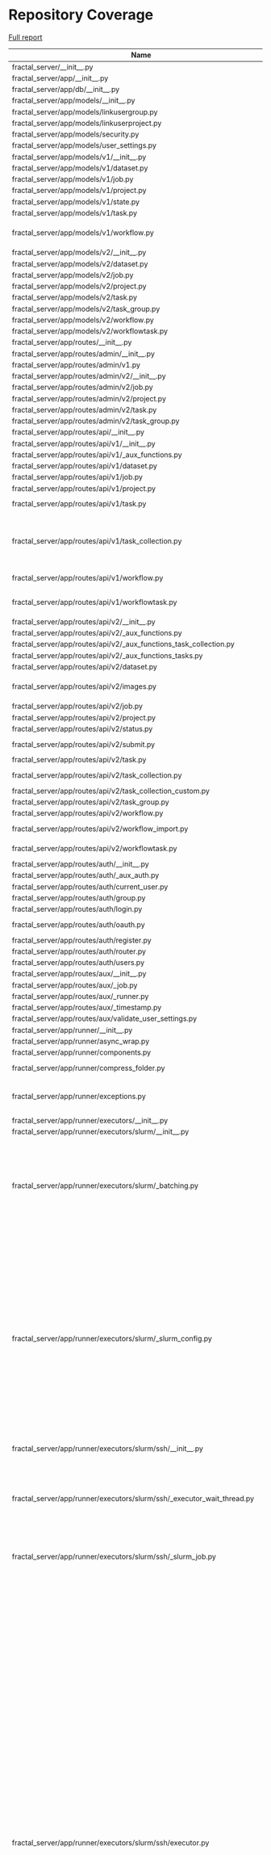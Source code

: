 # Repository Coverage

[Full report](https://htmlpreview.github.io/?https://github.com/fractal-analytics-platform/fractal-server/blob/python-coverage-comment-action-data/htmlcov/index.html)

| Name                                                                           |    Stmts |     Miss |   Branch |   BrPart |   Cover |   Missing |
|------------------------------------------------------------------------------- | -------: | -------: | -------: | -------: | ------: | --------: |
| fractal\_server/\_\_init\_\_.py                                                |        1 |        0 |        0 |        0 |    100% |           |
| fractal\_server/app/\_\_init\_\_.py                                            |        0 |        0 |        0 |        0 |    100% |           |
| fractal\_server/app/db/\_\_init\_\_.py                                         |       76 |        0 |        6 |        0 |    100% |           |
| fractal\_server/app/models/\_\_init\_\_.py                                     |        7 |        0 |        0 |        0 |    100% |           |
| fractal\_server/app/models/linkusergroup.py                                    |       10 |        0 |        0 |        0 |    100% |           |
| fractal\_server/app/models/linkuserproject.py                                  |        8 |        0 |        0 |        0 |    100% |           |
| fractal\_server/app/models/security.py                                         |       43 |        0 |        0 |        0 |    100% |           |
| fractal\_server/app/models/user\_settings.py                                   |       17 |        0 |        0 |        0 |    100% |           |
| fractal\_server/app/models/v1/\_\_init\_\_.py                                  |       10 |        0 |        0 |        0 |    100% |           |
| fractal\_server/app/models/v1/dataset.py                                       |       29 |        0 |        0 |        0 |    100% |           |
| fractal\_server/app/models/v1/job.py                                           |       33 |        0 |        0 |        0 |    100% |           |
| fractal\_server/app/models/v1/project.py                                       |       15 |        0 |        0 |        0 |    100% |           |
| fractal\_server/app/models/v1/state.py                                         |       13 |        0 |        0 |        0 |    100% |           |
| fractal\_server/app/models/v1/task.py                                          |       48 |        0 |        6 |        0 |    100% |           |
| fractal\_server/app/models/v1/workflow.py                                      |       55 |        3 |        4 |        1 |     93% |80, 129, 133 |
| fractal\_server/app/models/v2/\_\_init\_\_.py                                  |       10 |        0 |        0 |        0 |    100% |           |
| fractal\_server/app/models/v2/dataset.py                                       |       26 |        0 |        0 |        0 |    100% |           |
| fractal\_server/app/models/v2/job.py                                           |       31 |        0 |        0 |        0 |    100% |           |
| fractal\_server/app/models/v2/project.py                                       |       15 |        0 |        0 |        0 |    100% |           |
| fractal\_server/app/models/v2/task.py                                          |       29 |        0 |        0 |        0 |    100% |           |
| fractal\_server/app/models/v2/task\_group.py                                   |       52 |        0 |        6 |        0 |    100% |           |
| fractal\_server/app/models/v2/workflow.py                                      |       17 |        0 |        0 |        0 |    100% |           |
| fractal\_server/app/models/v2/workflowtask.py                                  |       24 |        0 |        0 |        0 |    100% |           |
| fractal\_server/app/routes/\_\_init\_\_.py                                     |        0 |        0 |        0 |        0 |    100% |           |
| fractal\_server/app/routes/admin/\_\_init\_\_.py                               |        0 |        0 |        0 |        0 |    100% |           |
| fractal\_server/app/routes/admin/v1.py                                         |      171 |        0 |       72 |        0 |    100% |           |
| fractal\_server/app/routes/admin/v2/\_\_init\_\_.py                            |       10 |        0 |        0 |        0 |    100% |           |
| fractal\_server/app/routes/admin/v2/job.py                                     |      102 |        0 |       36 |        0 |    100% |           |
| fractal\_server/app/routes/admin/v2/project.py                                 |       22 |        0 |        4 |        0 |    100% |           |
| fractal\_server/app/routes/admin/v2/task.py                                    |       61 |        0 |       12 |        0 |    100% |           |
| fractal\_server/app/routes/admin/v2/task\_group.py                             |      112 |        0 |       46 |        0 |    100% |           |
| fractal\_server/app/routes/api/\_\_init\_\_.py                                 |       15 |        0 |        0 |        0 |    100% |           |
| fractal\_server/app/routes/api/v1/\_\_init\_\_.py                              |       16 |        0 |        0 |        0 |    100% |           |
| fractal\_server/app/routes/api/v1/\_aux\_functions.py                          |      127 |        0 |       50 |        0 |    100% |           |
| fractal\_server/app/routes/api/v1/dataset.py                                   |      223 |        0 |       44 |        0 |    100% |           |
| fractal\_server/app/routes/api/v1/job.py                                       |       79 |        0 |       10 |        0 |    100% |           |
| fractal\_server/app/routes/api/v1/project.py                                   |      190 |        0 |       38 |        0 |    100% |           |
| fractal\_server/app/routes/api/v1/task.py                                      |       99 |        2 |       26 |        2 |     97% |  104, 159 |
| fractal\_server/app/routes/api/v1/task\_collection.py                          |      118 |        6 |       14 |        1 |     95% |135-136, 145-146, 235-236 |
| fractal\_server/app/routes/api/v1/workflow.py                                  |      135 |        0 |       26 |        1 |     99% |  298->296 |
| fractal\_server/app/routes/api/v1/workflowtask.py                              |       68 |        1 |       14 |        2 |     96% |134->137, 145 |
| fractal\_server/app/routes/api/v2/\_\_init\_\_.py                              |       31 |        0 |        0 |        0 |    100% |           |
| fractal\_server/app/routes/api/v2/\_aux\_functions.py                          |      103 |        1 |       34 |        1 |     99% |       358 |
| fractal\_server/app/routes/api/v2/\_aux\_functions\_task\_collection.py        |       44 |        0 |        8 |        0 |    100% |           |
| fractal\_server/app/routes/api/v2/\_aux\_functions\_tasks.py                   |      109 |        0 |       40 |        0 |    100% |           |
| fractal\_server/app/routes/api/v2/dataset.py                                   |      122 |        0 |       24 |        0 |    100% |           |
| fractal\_server/app/routes/api/v2/images.py                                    |      107 |        3 |       38 |        3 |     96% |124, 153, 221 |
| fractal\_server/app/routes/api/v2/job.py                                       |       77 |        0 |       10 |        0 |    100% |           |
| fractal\_server/app/routes/api/v2/project.py                                   |      111 |        0 |       16 |        0 |    100% |           |
| fractal\_server/app/routes/api/v2/status.py                                    |       80 |        0 |       22 |        0 |    100% |           |
| fractal\_server/app/routes/api/v2/submit.py                                    |       96 |        0 |       24 |        1 |     99% |  203->209 |
| fractal\_server/app/routes/api/v2/task.py                                      |       90 |        0 |       24 |        0 |    100% |           |
| fractal\_server/app/routes/api/v2/task\_collection.py                          |      115 |        2 |       22 |        0 |     99% |   170-171 |
| fractal\_server/app/routes/api/v2/task\_collection\_custom.py                  |       65 |        0 |       12 |        1 |     99% |    67->93 |
| fractal\_server/app/routes/api/v2/task\_group.py                               |      108 |        0 |       36 |        0 |    100% |           |
| fractal\_server/app/routes/api/v2/workflow.py                                  |      103 |        0 |       16 |        0 |    100% |           |
| fractal\_server/app/routes/api/v2/workflow\_import.py                          |      110 |        5 |       26 |        1 |     94% |   239-253 |
| fractal\_server/app/routes/api/v2/workflowtask.py                              |       70 |        2 |       24 |        2 |     96% |  168, 178 |
| fractal\_server/app/routes/auth/\_\_init\_\_.py                                |       23 |        0 |        0 |        0 |    100% |           |
| fractal\_server/app/routes/auth/\_aux\_auth.py                                 |       59 |        0 |       14 |        0 |    100% |           |
| fractal\_server/app/routes/auth/current\_user.py                               |       58 |        0 |        4 |        0 |    100% |           |
| fractal\_server/app/routes/auth/group.py                                       |      104 |        0 |       22 |        0 |    100% |           |
| fractal\_server/app/routes/auth/login.py                                       |       10 |        0 |        4 |        1 |     93% |    24->23 |
| fractal\_server/app/routes/auth/oauth.py                                       |       21 |       12 |       10 |        2 |     35% |24-47, 62-63 |
| fractal\_server/app/routes/auth/register.py                                    |       11 |        0 |        4 |        1 |     93% |    22->21 |
| fractal\_server/app/routes/auth/router.py                                      |       14 |        0 |        0 |        0 |    100% |           |
| fractal\_server/app/routes/auth/users.py                                       |      103 |        0 |       16 |        0 |    100% |           |
| fractal\_server/app/routes/aux/\_\_init\_\_.py                                 |        0 |        0 |        0 |        0 |    100% |           |
| fractal\_server/app/routes/aux/\_job.py                                        |        9 |        0 |        0 |        0 |    100% |           |
| fractal\_server/app/routes/aux/\_runner.py                                     |       13 |        0 |        4 |        0 |    100% |           |
| fractal\_server/app/routes/aux/\_timestamp.py                                  |       13 |        0 |        4 |        0 |    100% |           |
| fractal\_server/app/routes/aux/validate\_user\_settings.py                     |       29 |        0 |        6 |        0 |    100% |           |
| fractal\_server/app/runner/\_\_init\_\_.py                                     |        0 |        0 |        0 |        0 |    100% |           |
| fractal\_server/app/runner/async\_wrap.py                                      |       12 |        0 |        2 |        1 |     93% |    22->24 |
| fractal\_server/app/runner/components.py                                       |        3 |        0 |        0 |        0 |    100% |           |
| fractal\_server/app/runner/compress\_folder.py                                 |       57 |        2 |       10 |        2 |     94% |  126, 132 |
| fractal\_server/app/runner/exceptions.py                                       |       50 |        3 |       14 |        4 |     89% |97-99, 123->126, 127 |
| fractal\_server/app/runner/executors/\_\_init\_\_.py                           |        0 |        0 |        0 |        0 |    100% |           |
| fractal\_server/app/runner/executors/slurm/\_\_init\_\_.py                     |        0 |        0 |        0 |        0 |    100% |           |
| fractal\_server/app/runner/executors/slurm/\_batching.py                       |       68 |       38 |       28 |        6 |     40% |50, 126-131, 133-138, 140-145, 150-199, 211-212 |
| fractal\_server/app/runner/executors/slurm/\_slurm\_config.py                  |      157 |       34 |       52 |       12 |     71% |165-166, 183->187, 291-297, 317, 335, 340-341, 366, 375-376, 379-385, 431-432, 434, 438-439, 444-445, 447-455 |
| fractal\_server/app/runner/executors/slurm/ssh/\_\_init\_\_.py                 |        2 |        0 |        0 |        0 |    100% |           |
| fractal\_server/app/runner/executors/slurm/ssh/\_executor\_wait\_thread.py     |       56 |        8 |       14 |        3 |     84% |66-69, 85-87, 103->exit, 108-109, 111->117, 115-116 |
| fractal\_server/app/runner/executors/slurm/ssh/\_slurm\_job.py                 |       35 |        3 |        4 |        2 |     87% |97, 109, 120 |
| fractal\_server/app/runner/executors/slurm/ssh/executor.py                     |      599 |      128 |      144 |       28 |     75% |129, 152, 414-420, 485->487, 487->491, 536, 564-571, 609, 655, 660, 669, 678, 693, 710-721, 727, 847, 930-939, 983-996, 999-1018, 1030-1042, 1072->1076, 1079-1085, 1094, 1099-1107, 1125-1159, 1173-1206, 1207->1227, 1209-1224, 1227->1119, 1244-1245, 1264, 1309->1313, 1364->1363, 1404-1414, 1418-1421, 1470-1474, 1492-1501, 1537-1545 |
| fractal\_server/app/runner/executors/slurm/sudo/\_\_init\_\_.py                |        2 |        0 |        0 |        0 |    100% |           |
| fractal\_server/app/runner/executors/slurm/sudo/\_check\_jobs\_status.py       |       24 |       11 |       10 |        1 |     47% |12-31, 55-62 |
| fractal\_server/app/runner/executors/slurm/sudo/\_executor\_wait\_thread.py    |       47 |        5 |       12 |        3 |     86% |75-78, 93->exit, 121->exit, 124-127 |
| fractal\_server/app/runner/executors/slurm/sudo/\_subprocess\_run\_as\_user.py |       46 |        0 |       16 |        0 |    100% |           |
| fractal\_server/app/runner/executors/slurm/sudo/executor.py                    |      449 |       67 |      106 |       27 |     82% |168, 180, 243, 267-268, 281, 289->292, 396, 398, 484, 486, 534, 627, 632, 641, 650, 682-693, 699, 832-833, 908-917, 933-937, 952->947, 957->972, 959-969, 972->875, 981-986, 1019-1024, 1063, 1081-1087, 1133, 1152-1159, 1187-1189, 1220->1219, 1237-1243, 1262-1267, 1285-1291 |
| fractal\_server/app/runner/extract\_archive.py                                 |       32 |        2 |        8 |        2 |     90% |    25, 85 |
| fractal\_server/app/runner/filenames.py                                        |        6 |        0 |        0 |        0 |    100% |           |
| fractal\_server/app/runner/run\_subprocess.py                                  |       20 |        0 |        0 |        0 |    100% |           |
| fractal\_server/app/runner/set\_start\_and\_last\_task\_index.py               |       15 |        0 |       12 |        0 |    100% |           |
| fractal\_server/app/runner/shutdown.py                                         |       46 |        0 |       14 |        0 |    100% |           |
| fractal\_server/app/runner/task\_files.py                                      |       45 |        0 |        4 |        0 |    100% |           |
| fractal\_server/app/runner/v1/\_\_init\_\_.py                                  |      169 |        0 |       28 |        1 |     99% |  209->216 |
| fractal\_server/app/runner/v1/\_common.py                                      |      168 |        8 |       36 |        3 |     95% |98-99, 109, 298, 300, 433-435 |
| fractal\_server/app/runner/v1/\_local/\_\_init\_\_.py                          |       22 |        1 |        2 |        1 |     92% |       162 |
| fractal\_server/app/runner/v1/\_local/\_local\_config.py                       |       33 |        0 |        6 |        0 |    100% |           |
| fractal\_server/app/runner/v1/\_local/\_submit\_setup.py                       |        7 |        0 |        0 |        0 |    100% |           |
| fractal\_server/app/runner/v1/\_local/executor.py                              |       26 |        0 |        8 |        0 |    100% |           |
| fractal\_server/app/runner/v1/\_slurm/\_\_init\_\_.py                          |       87 |        9 |       34 |       13 |     82% |77, 82, 215->219, 239, 241->250, 246->250, 250->255, 255->261, 265->280, 268-275, 283, 285->291, 300-301 |
| fractal\_server/app/runner/v1/\_slurm/\_submit\_setup.py                       |        9 |        0 |        0 |        0 |    100% |           |
| fractal\_server/app/runner/v1/\_slurm/get\_slurm\_config.py                    |       64 |        7 |       30 |        4 |     84% |66->70, 93-98, 130, 137-141 |
| fractal\_server/app/runner/v1/common.py                                        |       34 |        1 |        8 |        1 |     95% |        28 |
| fractal\_server/app/runner/v1/handle\_failed\_job.py                           |       48 |        0 |        8 |        0 |    100% |           |
| fractal\_server/app/runner/v2/\_\_init\_\_.py                                  |      217 |        8 |       54 |        6 |     95% |125-130, 138->140, 140->144, 206, 308, 440, 443 |
| fractal\_server/app/runner/v2/\_local/\_\_init\_\_.py                          |       20 |        1 |        2 |        1 |     91% |       142 |
| fractal\_server/app/runner/v2/\_local/\_local\_config.py                       |       39 |        9 |       10 |        4 |     73% |93, 99, 101->104, 107-117 |
| fractal\_server/app/runner/v2/\_local/\_submit\_setup.py                       |        8 |        0 |        0 |        0 |    100% |           |
| fractal\_server/app/runner/v2/\_local/executor.py                              |       26 |        1 |        8 |        2 |     91% |78, 87->91 |
| fractal\_server/app/runner/v2/\_local\_experimental/\_\_init\_\_.py            |       26 |        0 |        2 |        0 |    100% |           |
| fractal\_server/app/runner/v2/\_local\_experimental/\_local\_config.py         |       39 |        0 |       10 |        0 |    100% |           |
| fractal\_server/app/runner/v2/\_local\_experimental/\_submit\_setup.py         |        8 |        0 |        0 |        0 |    100% |           |
| fractal\_server/app/runner/v2/\_local\_experimental/executor.py                |       73 |        0 |       16 |        2 |     98% |71->79, 139->143 |
| fractal\_server/app/runner/v2/\_slurm\_common/\_\_init\_\_.py                  |        0 |        0 |        0 |        0 |    100% |           |
| fractal\_server/app/runner/v2/\_slurm\_common/get\_slurm\_config.py            |       70 |        1 |       34 |        3 |     96% |60, 73->77, 104->108 |
| fractal\_server/app/runner/v2/\_slurm\_ssh/\_\_init\_\_.py                     |       33 |        1 |        2 |        1 |     94% |        66 |
| fractal\_server/app/runner/v2/\_slurm\_ssh/\_submit\_setup.py                  |       10 |        0 |        0 |        0 |    100% |           |
| fractal\_server/app/runner/v2/\_slurm\_sudo/\_\_init\_\_.py                    |       24 |        2 |        4 |        2 |     86% |    62, 67 |
| fractal\_server/app/runner/v2/\_slurm\_sudo/\_submit\_setup.py                 |       10 |        0 |        0 |        0 |    100% |           |
| fractal\_server/app/runner/v2/deduplicate\_list.py                             |       14 |        0 |        4 |        0 |    100% |           |
| fractal\_server/app/runner/v2/handle\_failed\_job.py                           |       54 |        4 |        6 |        2 |     90% |86-93, 98->108 |
| fractal\_server/app/runner/v2/merge\_outputs.py                                |       22 |        1 |        8 |        2 |     90% |23, 29->32 |
| fractal\_server/app/runner/v2/runner.py                                        |      123 |        4 |       42 |        6 |     94% |45, 118, 158, 216->221, 254->260, 266 |
| fractal\_server/app/runner/v2/runner\_functions.py                             |      102 |        7 |       24 |        2 |     93% |91-93, 102, 126-130 |
| fractal\_server/app/runner/v2/runner\_functions\_low\_level.py                 |       60 |        5 |       10 |        3 |     89% |49-50, 57, 78, 124 |
| fractal\_server/app/runner/v2/task\_interface.py                               |       32 |        0 |        4 |        0 |    100% |           |
| fractal\_server/app/runner/versions.py                                         |       11 |        2 |        2 |        1 |     77% |     29-30 |
| fractal\_server/app/schemas/\_\_init\_\_.py                                    |        3 |        0 |        0 |        0 |    100% |           |
| fractal\_server/app/schemas/\_validators.py                                    |       62 |        0 |       32 |        1 |     99% |  100->103 |
| fractal\_server/app/schemas/user.py                                            |       32 |        0 |        2 |        0 |    100% |           |
| fractal\_server/app/schemas/user\_group.py                                     |       34 |        0 |        4 |        0 |    100% |           |
| fractal\_server/app/schemas/user\_settings.py                                  |       72 |        0 |       10 |        0 |    100% |           |
| fractal\_server/app/schemas/v1/\_\_init\_\_.py                                 |       34 |        0 |        0 |        0 |    100% |           |
| fractal\_server/app/schemas/v1/applyworkflow.py                                |       62 |        0 |        8 |        0 |    100% |           |
| fractal\_server/app/schemas/v1/dataset.py                                      |       52 |        0 |        0 |        0 |    100% |           |
| fractal\_server/app/schemas/v1/dumps.py                                        |       40 |        0 |        0 |        0 |    100% |           |
| fractal\_server/app/schemas/v1/manifest.py                                     |       41 |        0 |        8 |        0 |    100% |           |
| fractal\_server/app/schemas/v1/project.py                                      |       20 |        0 |        0 |        0 |    100% |           |
| fractal\_server/app/schemas/v1/state.py                                        |       11 |        0 |        0 |        0 |    100% |           |
| fractal\_server/app/schemas/v1/task.py                                         |       62 |        0 |        0 |        0 |    100% |           |
| fractal\_server/app/schemas/v1/task\_collection.py                             |       42 |        0 |        8 |        0 |    100% |           |
| fractal\_server/app/schemas/v1/workflow.py                                     |       67 |        0 |        6 |        0 |    100% |           |
| fractal\_server/app/schemas/v2/\_\_init\_\_.py                                 |       47 |        0 |        0 |        0 |    100% |           |
| fractal\_server/app/schemas/v2/dataset.py                                      |       61 |        0 |        4 |        0 |    100% |           |
| fractal\_server/app/schemas/v2/dumps.py                                        |       37 |        0 |        0 |        0 |    100% |           |
| fractal\_server/app/schemas/v2/job.py                                          |       60 |        0 |        8 |        0 |    100% |           |
| fractal\_server/app/schemas/v2/manifest.py                                     |       76 |        0 |       30 |        0 |    100% |           |
| fractal\_server/app/schemas/v2/project.py                                      |       18 |        0 |        0 |        0 |    100% |           |
| fractal\_server/app/schemas/v2/status.py                                       |        5 |        0 |        0 |        0 |    100% |           |
| fractal\_server/app/schemas/v2/task.py                                         |      126 |        0 |       12 |        0 |    100% |           |
| fractal\_server/app/schemas/v2/task\_collection.py                             |       89 |        0 |       26 |        0 |    100% |           |
| fractal\_server/app/schemas/v2/task\_group.py                                  |       81 |        0 |        2 |        0 |    100% |           |
| fractal\_server/app/schemas/v2/workflow.py                                     |       43 |        0 |        4 |        0 |    100% |           |
| fractal\_server/app/schemas/v2/workflowtask.py                                 |      107 |        0 |       16 |        0 |    100% |           |
| fractal\_server/app/security/\_\_init\_\_.py                                   |      161 |       29 |       32 |        1 |     79% |111-124, 143-144, 149-158, 163-171, 190, 308-312 |
| fractal\_server/app/user\_settings.py                                          |       12 |        0 |        0 |        0 |    100% |           |
| fractal\_server/config.py                                                      |      251 |       10 |       82 |        8 |     94% |217, 233, 545-546, 586-587, 592, 601, 606, 613, 618->exit |
| fractal\_server/images/\_\_init\_\_.py                                         |        4 |        0 |        0 |        0 |    100% |           |
| fractal\_server/images/models.py                                               |       64 |        1 |       20 |        1 |     98% |        58 |
| fractal\_server/images/tools.py                                                |       29 |        0 |       12 |        0 |    100% |           |
| fractal\_server/logger.py                                                      |       44 |        2 |       12 |        2 |     93% |  160, 164 |
| fractal\_server/main.py                                                        |       72 |        1 |       12 |        2 |     96% |51->56, 142 |
| fractal\_server/ssh/\_\_init\_\_.py                                            |        0 |        0 |        0 |        0 |    100% |           |
| fractal\_server/ssh/\_fabric.py                                                |      239 |        0 |       42 |        3 |     99% |167->169, 232->exit, 274->326 |
| fractal\_server/string\_tools.py                                               |       19 |        0 |        8 |        0 |    100% |           |
| fractal\_server/syringe.py                                                     |       28 |        2 |        2 |        0 |     93% |     93-94 |
| fractal\_server/tasks/\_\_init\_\_.py                                          |        0 |        0 |        0 |        0 |    100% |           |
| fractal\_server/tasks/utils.py                                                 |       28 |        5 |        2 |        0 |     83% | 34, 45-48 |
| fractal\_server/tasks/v1/\_TaskCollectPip.py                                   |       43 |        0 |       18 |        0 |    100% |           |
| fractal\_server/tasks/v1/\_\_init\_\_.py                                       |        0 |        0 |        0 |        0 |    100% |           |
| fractal\_server/tasks/v1/background\_operations.py                             |      145 |        1 |       20 |        1 |     99% |       143 |
| fractal\_server/tasks/v1/endpoint\_operations.py                               |       71 |        0 |        8 |        0 |    100% |           |
| fractal\_server/tasks/v1/get\_collection\_data.py                              |       11 |        0 |        0 |        0 |    100% |           |
| fractal\_server/tasks/v1/utils.py                                              |       22 |        0 |        4 |        0 |    100% |           |
| fractal\_server/tasks/v2/\_\_init\_\_.py                                       |        0 |        0 |        0 |        0 |    100% |           |
| fractal\_server/tasks/v2/local/\_\_init\_\_.py                                 |        0 |        0 |        0 |        0 |    100% |           |
| fractal\_server/tasks/v2/local/collect.py                                      |      148 |        0 |       12 |        0 |    100% |           |
| fractal\_server/tasks/v2/ssh/\_\_init\_\_.py                                   |        0 |        0 |        0 |        0 |    100% |           |
| fractal\_server/tasks/v2/ssh/collect.py                                        |      150 |        0 |       12 |        0 |    100% |           |
| fractal\_server/tasks/v2/utils\_background.py                                  |       70 |        0 |       22 |        0 |    100% |           |
| fractal\_server/tasks/v2/utils\_database.py                                    |       18 |        0 |        4 |        0 |    100% |           |
| fractal\_server/tasks/v2/utils\_package\_names.py                              |       23 |        0 |        6 |        0 |    100% |           |
| fractal\_server/tasks/v2/utils\_python\_interpreter.py                         |       13 |        0 |        4 |        0 |    100% |           |
| fractal\_server/tasks/v2/utils\_templates.py                                   |       34 |        0 |        8 |        0 |    100% |           |
| fractal\_server/urls.py                                                        |        7 |        0 |        4 |        0 |    100% |           |
| fractal\_server/utils.py                                                       |       40 |        0 |        4 |        0 |    100% |           |
| fractal\_server/zip\_tools.py                                                  |       56 |        0 |       18 |        0 |    100% |           |
|                                                                      **TOTAL** | **10770** |  **461** | **2278** |  **190** | **94%** |           |


## Setup coverage badge

Below are examples of the badges you can use in your main branch `README` file.

### Direct image

[![Coverage badge](https://raw.githubusercontent.com/fractal-analytics-platform/fractal-server/python-coverage-comment-action-data/badge.svg)](https://htmlpreview.github.io/?https://github.com/fractal-analytics-platform/fractal-server/blob/python-coverage-comment-action-data/htmlcov/index.html)

This is the one to use if your repository is private or if you don't want to customize anything.

### [Shields.io](https://shields.io) Json Endpoint

[![Coverage badge](https://img.shields.io/endpoint?url=https://raw.githubusercontent.com/fractal-analytics-platform/fractal-server/python-coverage-comment-action-data/endpoint.json)](https://htmlpreview.github.io/?https://github.com/fractal-analytics-platform/fractal-server/blob/python-coverage-comment-action-data/htmlcov/index.html)

Using this one will allow you to [customize](https://shields.io/endpoint) the look of your badge.
It won't work with private repositories. It won't be refreshed more than once per five minutes.

### [Shields.io](https://shields.io) Dynamic Badge

[![Coverage badge](https://img.shields.io/badge/dynamic/json?color=brightgreen&label=coverage&query=%24.message&url=https%3A%2F%2Fraw.githubusercontent.com%2Ffractal-analytics-platform%2Ffractal-server%2Fpython-coverage-comment-action-data%2Fendpoint.json)](https://htmlpreview.github.io/?https://github.com/fractal-analytics-platform/fractal-server/blob/python-coverage-comment-action-data/htmlcov/index.html)

This one will always be the same color. It won't work for private repos. I'm not even sure why we included it.

## What is that?

This branch is part of the
[python-coverage-comment-action](https://github.com/marketplace/actions/python-coverage-comment)
GitHub Action. All the files in this branch are automatically generated and may be
overwritten at any moment.